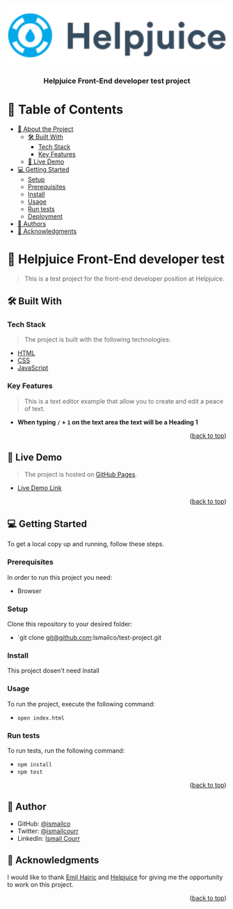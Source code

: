 <a name="readme-top"></a>

<div align="center">

  <img src="logo.svg" width="500px" heigth="auto"/>
  <br/>

  <h3><b>Helpjuice Front-End developer test project</b></h3>

</div>

<!-- TABLE OF CONTENTS -->

# 📗 Table of Contents

- [📖 About the Project](#About-project)
  - [🛠 Built With](#Built_with)
    - [Tech Stack](#Tech-stack)
    - [Key Features](#Key-features)
  - [🚀 Live Demo](#Live_Demo)
- [💻 Getting Started](#getting-started)
  - [Setup](#setup)
  - [Prerequisites](#prerequisites)
  - [Install](#install)
  - [Usage](#usage)
  - [Run tests](#run-tests)
  - [Deployment](#triangular_flag_on_post-deployment)
- [👥 Authors](#Authors)
- [🙏 Acknowledgments](#Acknowledgments)

<!-- PROJECT DESCRIPTION -->

# 📖 Helpjuice Front-End developer test <a name="about-project"></a>

> This is a test project for the front-end developer position at Helpjuice.

## 🛠 Built With <a name="built-with"></a>

### Tech Stack <a name="tech-stack"></a>

> The project is built with the following technologies:

  <ul>
    <li><a href="https://developer.mozilla.org/en-US/docs/Learn/HTML/Introduction_to_HTML">HTML</a></li>
    <li><a href="https://developer.mozilla.org/en-US/docs/Learn/CSS/First_steps/What_is_CSS">CSS</a></li>
    <li><a href="https://developer.mozilla.org/en-US/docs/Learn/JavaScript/First_steps/What_is_JavaScript">JavaScript</a></li>
  </ul>

<!-- Features -->

### Key Features <a name="key-features"></a>

> This is a text editor example that allow you to create and edit a peace of text.

- **When typing `/` + `1` on the text area the text will be a Heading 1**

<p align="right">(<a href="#readme-top">back to top</a>)</p>

<!-- LIVE DEMO -->

## 🚀 Live Demo <a name="live-demo"></a>

> The project is hosted on [GitHub Pages](https://pages.github.com/).

- [Live Demo Link](https://ismailco.github.io/test-project/)

<p align="right">(<a href="#readme-top">back to top</a>)</p>

<!-- GETTING STARTED -->

## 💻 Getting Started <a name="getting-started"></a>

To get a local copy up and running, follow these steps.

### Prerequisites

In order to run this project you need:

- Browser

### Setup

Clone this repository to your desired folder:

- `git clone git@github.com:Ismailco/test-project.git

### Install

This project dosen't need Install

### Usage

To run the project, execute the following command:

- `open index.html`

### Run tests

To run tests, run the following command:

- `npm install`
- `npm test`

<p align="right">(<a href="#readme-top">back to top</a>)</p>

## 👤 Author <a name="authors"></a>

- GitHub: [@ismailco](https://github.com/ismailco)
- Twitter: [@ismailcourr](https://twitter.com/ismailcourr)
- LinkedIn: [Ismail Courr](https://linkedin.com/in/ismailcourr)

## 🙏 Acknowledgments <a name="acknowledgements"></a>

I would like to thank [Emil Hajric](https://www.linkedin.com/in/emilhajric/) and [Helpjuice](https://helpjuice.com/) for giving me the opportunity to work on this project.

<p align="right">(<a href="#readme-top">back to top</a>)</p>

